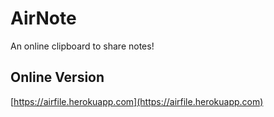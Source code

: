 # AirNote

An online clipboard to share notes!

## Online Version

[https://airfile.herokuapp.com](https://airfile.herokuapp.com)
